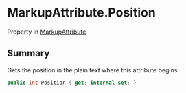 # MarkupAttribute.Position

Property in [MarkupAttribute](/docs/api/csharp/yarn.markup.markupattribute.md)

## Summary


Gets the position in the plain text where
this attribute begins.


```csharp
public int Position { get; internal set; }
```

